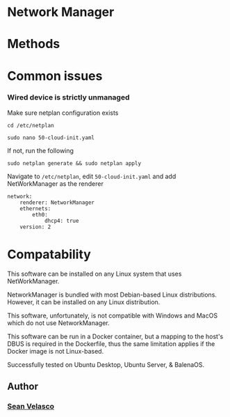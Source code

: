 # Network Manager

# Methods

# Common issues

### Wired device is strictly unmanaged

Make sure netplan configuration exists

```
cd /etc/netplan
```

```
sudo nano 50-cloud-init.yaml
```


If not, run the following

```
sudo netplan generate && sudo netplan apply
```

Navigate to `/etc/netplan`, edit `50-cloud-init.yaml` and add NetWorkManager as the renderer

```
network:
    renderer: NetworkManager
    ethernets:
        eth0:
            dhcp4: true
    version: 2
```

# Compatability

This software can be installed on any Linux system that uses NetWorkManager.

NetworkManager is bundled with most Debian-based Linux distributions. However, it can be installed on any Linux distribution.

This software, unfortunately, is not compatible with Windows and MacOS which do not use NetworkManager.

This software can be run in a Docker container, but a mapping to the host's DBUS is required in the Dockerfile, thus the same limitation applies if the Docker image is not Linux-based.

Successfully tested on Ubuntu Desktop, Ubuntu Server, & BalenaOS.

## Author

### [Sean Velasco](https://seanvelasco.com)